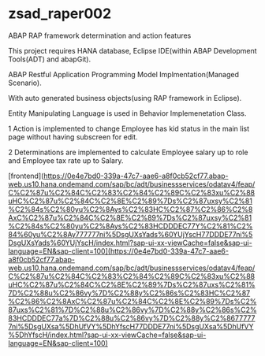 # zsad_raper002
ABAP RAP framework determination and action features

This project requires HANA database, Eclipse IDE(within ABAP Development Tools(ADT) and abapGit).

ABAP Restful Application Programming Model Implmentation(Managed Scenario).

With auto generated business objects(using RAP framework in Eclipse).

Entity Manipulating Language is used in Behavior Implemenetation Class.

1 Action is implemented to change Employee has kid status in the main list page without having subscreen for edit.

2 Determinations are implemented to calculate Employee salary up to role and Employee tax rate up to Salary.

[frontend](https://0e4e7bd0-339a-47c7-aae6-a8f0cb52cf77.abap-web.us10.hana.ondemand.com/sap/bc/adt/businessservices/odatav4/feap/C%C2%87u%C2%84C%C2%83%C2%84%C2%89C%C2%83xu%C2%88uHC%C2%87u%C2%84C%C2%8E%C2%89%7Ds%C2%87uxsy%C2%81%C2%84s%C2%80yu%C2%8Ays%C2%83HC%C2%87%C2%86%C2%8AxC%C2%87u%C2%84C%C2%8E%C2%89%7Ds%C2%87uxsy%C2%81%C2%84s%C2%80yu%C2%8Ays%C2%83HCDDDEC77Y%C2%81%C2%84%60yu%C2%8Ay777777ni%5DsgUXsYads%60YUjYscH77DDDE77ni%5DsgUXsYads%60YUjYscH/index.html?sap-ui-xx-viewCache=false&sap-ui-language=EN&sap-client=100](https://0e4e7bd0-339a-47c7-aae6-a8f0cb52cf77.abap-web.us10.hana.ondemand.com/sap/bc/adt/businessservices/odatav4/feap/C%C2%87u%C2%84C%C2%83%C2%84%C2%89C%C2%83xu%C2%88uHC%C2%87u%C2%84C%C2%8E%C2%89%7Ds%C2%87uxs%C2%81%7D%C2%88u%C2%86vy%7D%C2%88y%C2%86s%C2%83HC%C2%87%C2%86%C2%8AxC%C2%87u%C2%84C%C2%8E%C2%89%7Ds%C2%87uxs%C2%81%7D%C2%88u%C2%86vy%7D%C2%88y%C2%86s%C2%83HCDDDEC77a%7D%C2%88u%C2%86vy%7D%C2%88y%C2%86777777ni%5DsgUXsa%5DhUfVY%5DhYfscH77DDDE77ni%5DsgUXsa%5DhUfVY%5DhYfscH/index.html?sap-ui-xx-viewCache=false&sap-ui-language=EN&sap-client=100)

